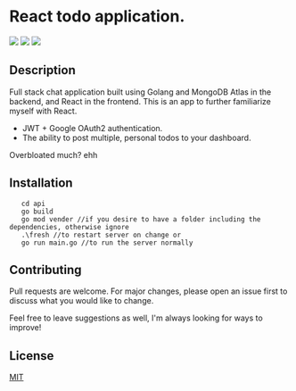 # React todo application.

![](https://img.shields.io/badge/made%20by-DarienMiller-blue)
![](https://img.shields.io/badge/Golang-1.17-yellow)
![](https://img.shields.io/badge/Javascript-ES6-green)
  
## Description

Full stack chat application built using Golang and MongoDB Atlas in the backend, and React in the frontend. This is an app to further familiarize myself with React. 

 - JWT + Google OAuth2 authentication.
 - The ability to post multiple, personal todos to your dashboard.

Overbloated much? ehh

 ## Installation

```
   cd api
   go build 
   go mod vender //if you desire to have a folder including the dependencies, otherwise ignore
   .\fresh //to restart server on change or
   go run main.go //to run the server normally
```

  ## Contributing
Pull requests are welcome. For major changes, please open an issue first to discuss what you would like to change.

Feel free to leave suggestions as well, I'm always looking for ways to improve!

  ## License
[MIT](https://choosealicense.com/licenses/mit/)